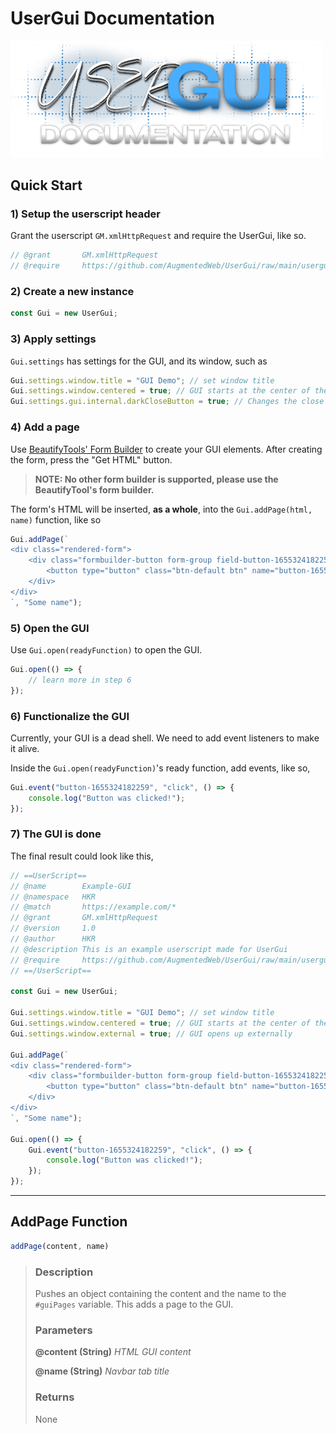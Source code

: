 # UserGui Documentation

<img src="media/logo_docs.png" alt="logo" width="500"/>

## Quick Start

### 1) Setup the userscript header

Grant the userscript `GM.xmlHttpRequest` and require the UserGui, like so.

```js
// @grant       GM.xmlHttpRequest
// @require     https://github.com/AugmentedWeb/UserGui/raw/main/usergui.js
```

### 2) Create a new instance

```js
const Gui = new UserGui;
```

### 3) Apply settings

`Gui.settings` has settings for the GUI, and its window, such as

```js
Gui.settings.window.title = "GUI Demo"; // set window title
Gui.settings.window.centered = true; // GUI starts at the center of the screen
Gui.settings.gui.internal.darkCloseButton = true; // Changes the close button to dark theme
```

### 4) Add a page

Use [BeautifyTools' Form Builder](https://beautifytools.com/html-form-builder.php) to create your GUI elements. After creating the form, press the "Get HTML" button. 

> **NOTE: No other form builder is supported, please use the BeautifyTool's form builder.**

The form's HTML will be inserted, **as a whole**, into the `Gui.addPage(html, name)` function, like so

```js
Gui.addPage(`
<div class="rendered-form">
    <div class="formbuilder-button form-group field-button-1655324182259">
        <button type="button" class="btn-default btn" name="button-1655324182259" access="false" style="default" id="button-1655324182259">Button</button>
    </div>
</div>
`, "Some name");
```

### 5) Open the GUI

Use `Gui.open(readyFunction)` to open the GUI.

```js
Gui.open(() => {
    // learn more in step 6
});
```

### 6) Functionalize the GUI

Currently, your GUI is a dead shell. We need to add event listeners to make it alive.

Inside the `Gui.open(readyFunction)`'s ready function, add events, like so,

```js
Gui.event("button-1655324182259", "click", () => {
    console.log("Button was clicked!");
});
```

### 7) The GUI is done

The final result could look like this,

```js
// ==UserScript==
// @name        Example-GUI
// @namespace   HKR
// @match       https://example.com/*
// @grant       GM.xmlHttpRequest
// @version     1.0
// @author      HKR
// @description This is an example userscript made for UserGui
// @require     https://github.com/AugmentedWeb/UserGui/raw/main/usergui.js
// ==/UserScript==

const Gui = new UserGui;

Gui.settings.window.title = "GUI Demo"; // set window title
Gui.settings.window.centered = true; // GUI starts at the center of the screen
Gui.settings.window.external = true; // GUI opens up externally

Gui.addPage(`
<div class="rendered-form">
    <div class="formbuilder-button form-group field-button-1655324182259">
        <button type="button" class="btn-default btn" name="button-1655324182259" access="false" style="default" id="button-1655324182259">Button</button>
    </div>
</div>
`, "Some name");

Gui.open(() => {
    Gui.event("button-1655324182259", "click", () => {
        console.log("Button was clicked!");
    });
});
```

---

## AddPage Function

```js
addPage(content, name)
```
>
> ### Description
>
> Pushes an object containing the content and the name to the `#guiPages` variable. This adds a page to the GUI.
>
> ### Parameters
>
> **@content (String)** *HTML GUI content*
> 
> **@name (String)** *Navbar tab title*
>
> ### Returns
>
> None

